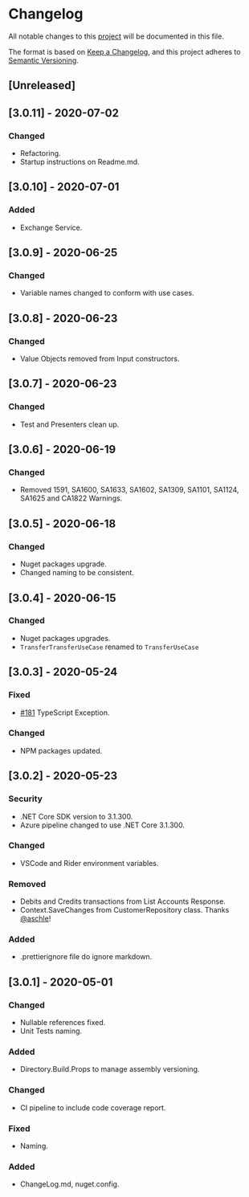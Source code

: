 # Changelog

All notable changes to this [project](README.md) will be documented in this file.

The format is based on [Keep a Changelog](https://keepachangelog.com/en/1.0.0/),
and this project adheres to [Semantic Versioning](https://semver.org/spec/v2.0.0.html).

## [Unreleased]

## [3.0.11] - 2020-07-02

### Changed

- Refactoring.
- Startup instructions on Readme.md.

## [3.0.10] - 2020-07-01

### Added

- Exchange Service.

## [3.0.9] - 2020-06-25

### Changed

- Variable names changed to conform with use cases.

## [3.0.8] - 2020-06-23

### Changed

- Value Objects removed from Input constructors.

## [3.0.7] - 2020-06-23

### Changed

- Test and Presenters clean up.

## [3.0.6] - 2020-06-19

### Changed

- Removed 1591, SA1600, SA1633, SA1602, SA1309, SA1101, SA1124, SA1625 and CA1822 Warnings.

## [3.0.5] - 2020-06-18

### Changed

- Nuget packages upgrade.
- Changed naming to be consistent.

## [3.0.4] - 2020-06-15

### Changed

- Nuget packages upgrades.
- `TransferTransferUseCase` renamed to `TransferUseCase`

## [3.0.3] - 2020-05-24

### Fixed

- [#181](https://github.com/ivanpaulovich/clean-architecture-manga/issues/181) TypeScript Exception.

### Changed

- NPM packages updated.

## [3.0.2] - 2020-05-23

### Security

- .NET Core SDK version to 3.1.300.
- Azure pipeline changed to use .NET Core 3.1.300.

### Changed

- VSCode and Rider environment variables.

### Removed

- Debits and Credits transactions from List Accounts Response.
- Context.SaveChanges from CustomerRepository class. Thanks [@aschle](https://github.com/raschle)!

### Added

- .prettierignore file do ignore markdown.

## [3.0.1] - 2020-05-01

### Changed

- Nullable references fixed.
- Unit Tests naming.

### Added

- Directory.Build.Props to manage assembly versioning.

### Changed

- CI pipeline to include code coverage report.

### Fixed

- Naming.

### Added

- ChangeLog.md, nuget.config.
